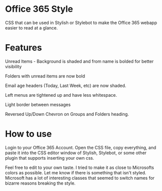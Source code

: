 # Office 365 Style
CSS that can be used in Stylish or Stylebot to make the Office 365 webapp easier to read at a glance.  

# Features

Unread Items - Background is shaded and from name is bolded for better visibility

Folders with unread items are now bold

Email age headers (Today, Last Week, etc) are now shaded. 

Left menus are tightened up and have less whitespace.

Light border between messages

Reversed Up/Down Chevron on Groups and Folders heading.  
  

# How to use
Login to your Office 365 Account. 
Open the CSS file, copy everything, and paste it into the CSS editor window of Stylish, Stylebot, or some other plugin that supports inserting your own css.  

Feel free to edit to your own taste.  I tried to make it as close to Microsofts colors as possible.  Let me know if there is something that isn't styled.  Microsoft has a lot of interesting classes that seemed to switch names for bizarre reasons breaking the style.  
